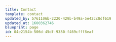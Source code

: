 ```yaml
---
title: Contact
template: contact
updated_by: 5761106b-2220-429b-b49a-5e42cc8df619
updated_at: 1600362746
blueprint: page
id: 04e2154b-506d-45df-9380-f469cfff8eaf
---
```

